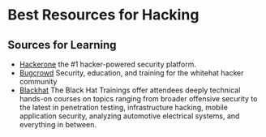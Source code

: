 # Best Resources for Hacking

## Sources for Learning
* [Hackerone](https://www.hackerone.com/resources) the #1 hacker-powered security platform.
* [Bugcrowd](https://www.bugcrowd.com/hackers/bugcrowd-university/) Security, education, and training for the whitehat hacker community
* [Blackhat](https://www.blackhat.com/trainings/) The Black Hat Trainings offer attendees deeply technical hands-on courses on topics ranging from broader offensive security to the latest in penetration testing, infrastructure hacking, mobile application security, analyzing automotive electrical systems, and everything in between.
